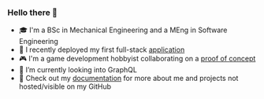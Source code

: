 ### Hello there 👋

- 🎓 I'm a BSc in Mechanical Engineering and a MEng in Software Engineering
- 🎉 I recently deployed my first full-stack [application](https://taskapp.paulsprojects.xyz/)
- 🎮 I'm a game development hobbyist collaborating on a [proof of concept](https://github.com/sirpaulmcd/Onion-Trail-Open)
- 🌱 I’m currently looking into GraphQL
- 💬 Check out my [documentation](https://sirpaulmcd.github.io/) for more about me and projects not hosted/visible on my GitHub
